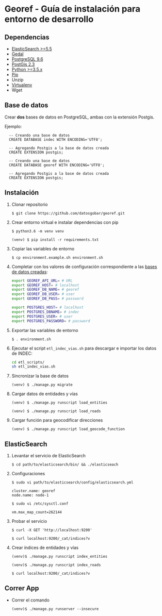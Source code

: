 # Georef - Guía de instalación para entorno de desarrollo

## Dependencias

- [ElasticSearch >=5.5](https://www.elastic.co/guide/en/elasticsearch/reference/current/_installation.html)
- [Gedal](http://www.gdal.org/index.html)
- [PostgreSQL 9.6](https://www.postgresql.org/download/)
- [PostGis 2.3](http://postgis.net/install/)
- [Python >=3.5.x](https://www.python.org/downloads/)
- [Pip](https://pip.pypa.io/en/stable/installing/)
- Unzip
- [Virtualenv](https://packaging.python.org/guides/installing-using-pip-and-virtualenv/)
- Wget

## Base de datos

Crear **dos** bases de datos en PostgreSQL, ambas con la extensión Postgis.

Ejemplo:

```plsql
  -- Creando una base de datos
  CREATE DATABASE indec WITH ENCODING='UTF8';
  
  -- Agregando Postgis a la base de datos creada
  CREATE EXTENSION postgis;
```

```plsql
  -- Creando una base de datos
  CREATE DATABASE georef WITH ENCODING='UTF8';
  
  -- Agregando Postgis a la base de datos creada
  CREATE EXTENSION postgis;
```

## Instalación

1. Clonar repositorio

    `$ git clone https://github.com/datosgobar/georef.git`

2. Crear entorno virtual e instalar dependencias con pip

    `$ python3.6 -m venv venv`
    
    `(venv) $ pip install -r requirements.txt`

3. Copiar las variables de entorno

    `$ cp environment.example.sh environment.sh`

4. Completar con los valores de configuración correspondiente a las [bases de datos creadas](#base-de-datos):

    ```bash
    export GEOREF_API_URL= # URL
    export GEOREF_HOST= # localhost
    export GEOREF_DB_NAME= # georef
    export GEOREF_DB_USER= # user
    export GEOREF_DB_PASS= # password
    
    export POSTGRES_HOST= # localhost
    export POSTGRES_DBNAME= # indec
    export POSTGRES_USER= # user
    export POSTGRES_PASSWORD= # password
    ```
5. Exportar las variables de entorno

    `$ . environment.sh`

6. Ejecutar el script `etl_indec_vias.sh` para descargar e importar los datos de INDEC:

    ```bash
    cd etl_scripts/
    sh etl_indec_vias.sh
    ```

7. Sincronizar la base de datos

    `(venv) $ ./manage.py migrate`

8. Cargar datos de entidades y vías

    `(venv) $ ./manage.py runscript load_entities`

    `(venv) $ ./manage.py runscript load_roads`

9. Cargar función para geocodificar direcciones

    `(venv) $ ./manage.py runscript load_geocode_function`

## ElasticSearch

1. Levantar el servicio de ElasticSearch

    `$ cd path/to/elasticsearch/bin/ && ./elasticseach`
  
2. Configuraciones

    `$ sudo vi path/to/elasticsearch/config/elasticsearch.yml`

    ```
    cluster.name: georef
    node.name: node-1
    ```
  
    `$ sudo vi /etc/sysctl.conf`
  
    ```
    vm.max_map_count=262144
    ```
  
3. Probar el servicio

    `$ curl -X GET 'http://localhost:9200'`
    
    `$ curl localhost:9200/_cat/indices?v`
  
4. Crear índices de entidades y vías
    
    `(venv)$ ./manage.py runscript index_entities`
    
    `(venv)$ ./manage.py runscript index_roads`
    
    `$ curl localhost:9200/_cat/indices?v`
   
## Correr App

- Correr el comando

    `(venv)$ ./manage.py runserver --insecure`
